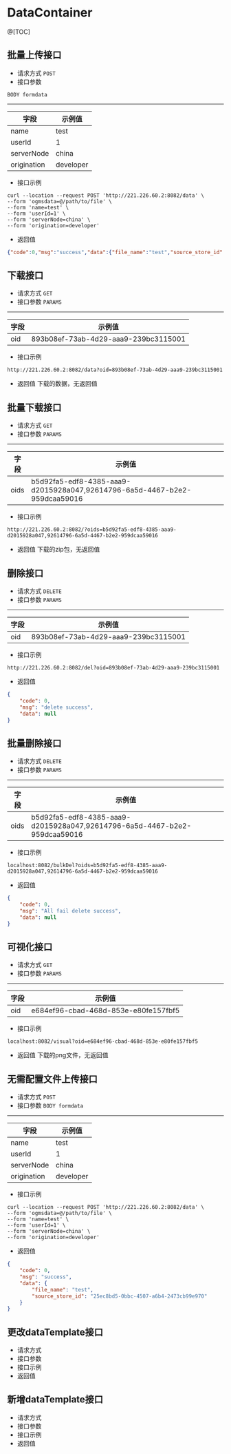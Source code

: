 # DataContainer
@[TOC]
## 批量上传接口
* 请求方式
```POST```
* 接口参数

```BODY formdata```
**************
|字段|示例值|
|--|--|
| name|test  |
| userId|1  |
| serverNode|china|
| origination|developer|

* 接口示例
```
curl --location --request POST 'http://221.226.60.2:8082/data' \
--form 'ogmsdata=@/path/to/file' \
--form 'name=test' \
--form 'userId=1' \
--form 'serverNode=china' \
--form 'origination=developer'
```
* 返回值
```json
{"code":0,"msg":"success","data":{"file_name":"test","source_store_id":"893b08ef-73ab-4d29-aaa9-239bc3115001"}}
```
## 下载接口
* 请求方式
```GET```
* 接口参数
```PARAMS```
*************
| 字段  |示例值  |
|---|--|
|oid|893b08ef-73ab-4d29-aaa9-239bc3115001  |

* 接口示例
```
http://221.226.60.2:8082/data?oid=893b08ef-73ab-4d29-aaa9-239bc3115001
```
* 返回值
下载的数据，无返回值
## 批量下载接口
* 请求方式
```GET```
* 接口参数
```PARAMS```
*************
| 字段  |示例值  |
|---|--|
|oids|b5d92fa5-edf8-4385-aaa9-d2015928a047,92614796-6a5d-4467-b2e2-959dcaa59016  |

* 接口示例
```
http://221.226.60.2:8082/?oids=b5d92fa5-edf8-4385-aaa9-d2015928a047,92614796-6a5d-4467-b2e2-959dcaa59016
```
* 返回值
下载的zip包，无返回值
## 删除接口
* 请求方式
```DELETE```
* 接口参数
```PARAMS```
*************
| 字段  |示例值  |
|---|--|
|oid|893b08ef-73ab-4d29-aaa9-239bc3115001  |

* 接口示例
```
http://221.226.60.2:8082/del?oid=893b08ef-73ab-4d29-aaa9-239bc3115001
```
* 返回值
```json
{
    "code": 0,
    "msg": "delete success",
    "data": null
}
```
## 批量删除接口
* 请求方式
```DELETE```
* 接口参数
```PARAMS```
*************
| 字段  |示例值  |
|---|--|
|oids|b5d92fa5-edf8-4385-aaa9-d2015928a047,92614796-6a5d-4467-b2e2-959dcaa59016  |
* 接口示例
```
localhost:8082/bulkDel?oids=b5d92fa5-edf8-4385-aaa9-d2015928a047,92614796-6a5d-4467-b2e2-959dcaa59016
```
* 返回值
```json
{
    "code": 0,
    "msg": "All fail delete success",
    "data": null
}
```
## 可视化接口
* 请求方式
```GET```
* 接口参数
```PARAMS```
*************
| 字段  |示例值  |
|---|--|
|oid|e684ef96-cbad-468d-853e-e80fe157fbf5  |
* 接口示例
```
localhost:8082/visual?oid=e684ef96-cbad-468d-853e-e80fe157fbf5
```
* 返回值
下载的png文件，无返回值
## 无需配置文件上传接口
* 请求方式
```POST```
* 接口参数
```BODY formdata```
**************
|字段|示例值|
|--|--|
| name|test  |
| userId|1  |
| serverNode|china|
| origination|developer|
* 接口示例
```
curl --location --request POST 'http://221.226.60.2:8082/data' \
--form 'ogmsdata=@/path/to/file' \
--form 'name=test' \
--form 'userId=1' \
--form 'serverNode=china' \
--form 'origination=developer'
```
* 返回值
```json
{
    "code": 0,
    "msg": "success",
    "data": {
        "file_name": "test",
        "source_store_id": "25ec8bd5-0bbc-4507-a6b4-2473cb99e970"
    }
}
```
## 更改dataTemplate接口
* 请求方式
* 接口参数
* 接口示例
* 返回值
## 新增dataTemplate接口
* 请求方式
* 接口参数
* 接口示例
* 返回值
